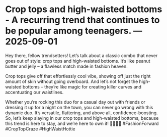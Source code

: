 # Crop tops and high-waisted bottoms - A recurring trend that continues to be popular among teenagers. — 2025-09-01

Hey there, fellow trendsetters! Let’s talk about a classic combo that never goes out of style: crop tops and high-waisted bottoms. It’s like peanut butter and jelly – a flawless match made in fashion heaven. 

Crop tops give off that effortlessly cool vibe, showing off just the right amount of skin without going overboard. And let’s not forget the high-waisted bottoms – they’re like magic for creating killer curves and accentuating our waistlines.

Whether you’re rocking this duo for a casual day out with friends or dressing it up for a night on the town, you can never go wrong with this dynamic duo. It’s versatile, flattering, and above all, confidence-boosting. So, let’s keep slaying in our crop tops and high-waisted bottoms, because this trend is here to stay, and we’re here to own it! 💁🏽‍♀️🔥 #FashionForward #CropTopCraze #HighWaistHottie
